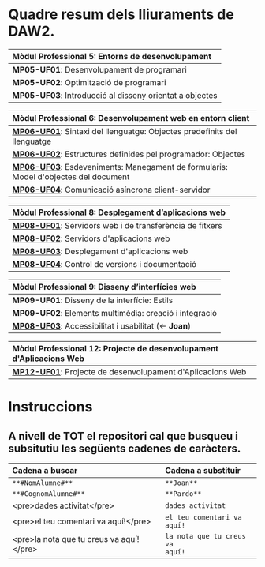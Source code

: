 # Quadre resum dels lliuraments de **DAW2**.

|**Mòdul Professional 5: Entorns de desenvolupament**
|:---|
|**MP05-UF01**: Desenvolupament de programari
|**MP05-UF02**: Optimització de programari 
|**MP05-UF03**: Introducció al disseny orientat a objectes 

|**Mòdul Professional 6: Desenvolupament web en entorn client**
|:---|
|[**MP06-UF01**](./MP06-UF01/README.md): Sintaxi del llenguatge: Objectes predefinits del llenguatge 
|[**MP06-UF02**](./MP06-UF02/README.md): Estructures definides pel programador: Objectes
|[**MP06-UF03**](./MP06-UF03/README.md): Esdeveniments: Manegament de formularis: Model d'objectes del document
|[**MP06-UF04**](./MP06-UF04/README.md): Comunicació asíncrona client-servidor 

|**Mòdul Professional 8: Desplegament d’aplicacions web**
|:---|
|[**MP08-UF01**](./MP08-UF01/README.md): Servidors web i de transferència de fitxers
|[**MP08-UF02**](./MP08-UF02/README.md): Servidors d'aplicacions web 
|[**MP08-UF03**](./MP08-UF03/README.md): Desplegament d'aplicacions web
|[**MP08-UF04**](./MP08-UF04/README.md): Control de versions i documentació

|**Mòdul Professional 9: Disseny d’interfícies web**
|:---|
|**MP09-UF01**: Disseny de la interfície: Estils
|**MP09-UF02**: Elements multimèdia: creació i integració
|[**MP08-UF03**](./MP08-UF08/README.md): Accessibilitat i usabilitat (<- **Joan**)

|**Mòdul Professional 12: Projecte de desenvolupament d'Aplicacions Web**
|:---|
|[**MP12-UF01**](./MP12-UF01/README.md): Projecte de desenvolupament d'Aplicacions Web

# Instruccions

## A nivell de **TOT** el repositori cal que busqueu i subsitutiu les següents cadenes de caràcters.

|Cadena a buscar|Cadena a substituir| 
|:---|:---| 
|<code>\*\*#NomAlumne#\*\*</code>|<code>\*\*Joan\*\*</code>|
|<code>\*\*#CognomAlumne#\*\*</code>|<code>\*\*Pardo\*\*</code>|
|\<pre>dades activitat\</pre>|<code>dades activitat</code>|
|\<pre>el teu comentari va aquí!\</pre>|<code>el teu comentari va aquí!</code>|
|\<pre>la nota que tu creus va aquí!\</pre>|<code>la nota que tu creus va aquí!</code>|